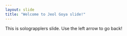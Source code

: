 ```yaml
---
layout: slide
title: "Welcome to Jeol Goya slide!"
---
```


This is solograpplers slide.
Use the left arrow to go back!
